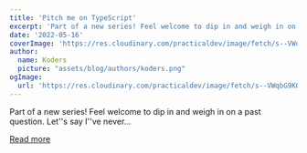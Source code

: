 ```yaml
---
title: 'Pitch me on TypeScript'
excerpt: 'Part of a new series! Feel welcome to dip in and weigh in on a past question.  Let''s say I''ve never...'
date: '2022-05-16'
coverImage: 'https://res.cloudinary.com/practicaldev/image/fetch/s--VWqbG9KO--/c_imagga_scale,f_auto,fl_progressive,h_420,q_auto,w_1000/https://dev-to-uploads.s3.amazonaws.com/uploads/articles/9diui70swcgalf1pffrs.png'
author:
  name: Koders
  picture: "assets/blog/authors/koders.png"
ogImage:
  url: 'https://res.cloudinary.com/practicaldev/image/fetch/s--VWqbG9KO--/c_imagga_scale,f_auto,fl_progressive,h_420,q_auto,w_1000/https://dev-to-uploads.s3.amazonaws.com/uploads/articles/9diui70swcgalf1pffrs.png'
---
```


Part of a new series! Feel welcome to dip in and weigh in on a past question.  Let''s say I''ve never...

[Read more](https://dev.to/ben/pitch-me-on-typescript-1n5n)

